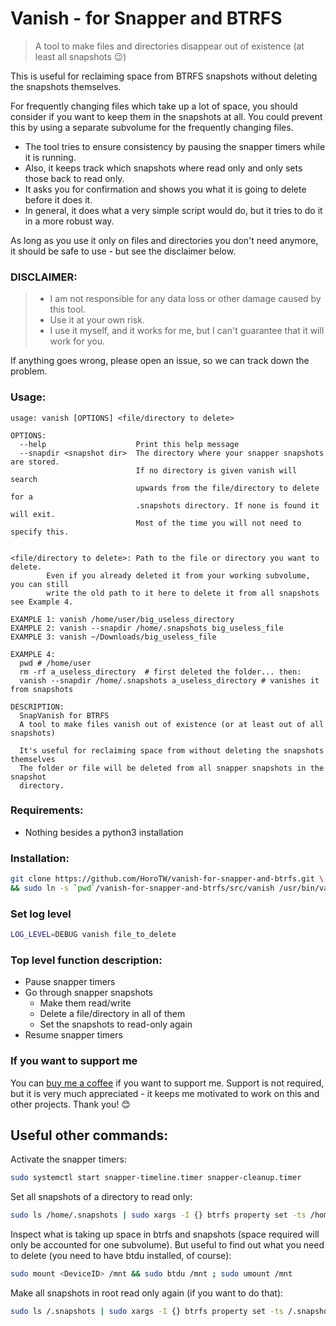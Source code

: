 Vanish - for Snapper and BTRFS
==============================

> A tool to make files and directories disappear out of existence (at least all snapshots 😉)

This is useful for reclaiming space from BTRFS snapshots without deleting the snapshots themselves.

For frequently changing files which take up a lot of space, you should consider if you want to keep them in
the snapshots at all. You could prevent this by using a separate subvolume for the frequently changing files.

- The tool tries to ensure consistency by pausing the snapper timers while it is running.
- Also, it keeps track which snapshots where read only and only sets those back to read only.
- It asks you for confirmation and shows you what it is going to delete before it does it.
- In general, it does what a very simple script would do, but it tries to do it in a more robust way.

As long as you use it only on files and directories you don't need anymore, it should be safe to use - but see the disclaimer below.

### DISCLAIMER:
> - I am not responsible for any data loss or other damage caused by this tool.<br>
> - Use it at your own risk.<br>
> - I use it myself, and it works for me, but I can't guarantee that it will work for you.

If anything goes wrong, please open an issue, so we can track down the problem.

### Usage:
```text
usage: vanish [OPTIONS] <file/directory to delete>

OPTIONS:
  --help                    Print this help message
  --snapdir <snapshot dir>  The directory where your snapper snapshots are stored.
                            If no directory is given vanish will search
                            upwards from the file/directory to delete for a
                            .snapshots directory. If none is found it will exit.
                            Most of the time you will not need to specify this.


<file/directory to delete>: Path to the file or directory you want to delete.
        Even if you already deleted it from your working subvolume, you can still
        write the old path to it here to delete it from all snapshots see Example 4.

EXAMPLE 1: vanish /home/user/big_useless_directory
EXAMPLE 2: vanish --snapdir /home/.snapshots big_useless_file
EXAMPLE 3: vanish ~/Downloads/big_useless_file

EXAMPLE 4:
  pwd # /home/user
  rm -rf a_useless_directory  # first deleted the folder... then:
  vanish --snapdir /home/.snapshots a_useless_directory # vanishes it from snapshots

DESCRIPTION:
  SnapVanish for BTRFS
  A tool to make files vanish out of existence (or at least out of all snapshots)

  It's useful for reclaiming space from without deleting the snapshots themselves
  The folder or file will be deleted from all snapper snapshots in the snapshot
  directory.
```

### Requirements:
- Nothing besides a python3 installation

### Installation:
```bash
git clone https://github.com/HoroTW/vanish-for-snapper-and-btrfs.git \
&& sudo ln -s `pwd`/vanish-for-snapper-and-btrfs/src/vanish /usr/bin/vanish
```

### Set log level
```bash
LOG_LEVEL=DEBUG vanish file_to_delete
```

### Top level function description:
- Pause snapper timers
- Go through snapper snapshots
  - Make them read/write
  - Delete a file/directory in all of them
  - Set the snapshots to read-only again
- Resume snapper timers

### If you want to support me
You can [buy me a coffee](https://bmc.link/HoroTW) if you want to support me.
Support is not required, but it is very much appreciated - it keeps me motivated to work on this and other projects. Thank you! 😊

Useful other commands:
----------------------

Activate the snapper timers:
```bash
sudo systemctl start snapper-timeline.timer snapper-cleanup.timer
```

Set all snapshots of a directory to read only:
```bash
sudo ls /home/.snapshots | sudo xargs -I {} btrfs property set -ts /home/.snapshots/{}/snapshot ro true
```

Inspect what is taking up space in btrfs and snapshots (space required will only be accounted for one subvolume).
But useful to find out what you need to delete (you need to have btdu installed, of course):
```bash
sudo mount <DeviceID> /mnt && sudo btdu /mnt ; sudo umount /mnt
```

Make all snapshots in root read only again (if you want to do that):
```bash
sudo ls /.snapshots | sudo xargs -I {} btrfs property set -ts /.snapshots/{}/snapshot ro true
```
